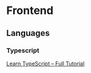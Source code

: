 
# Frontend






## Languages


### Typescript

[Learn TypeScript – Full Tutorial](https://www.youtube.com/watch?v=30LWjhZzg50)
